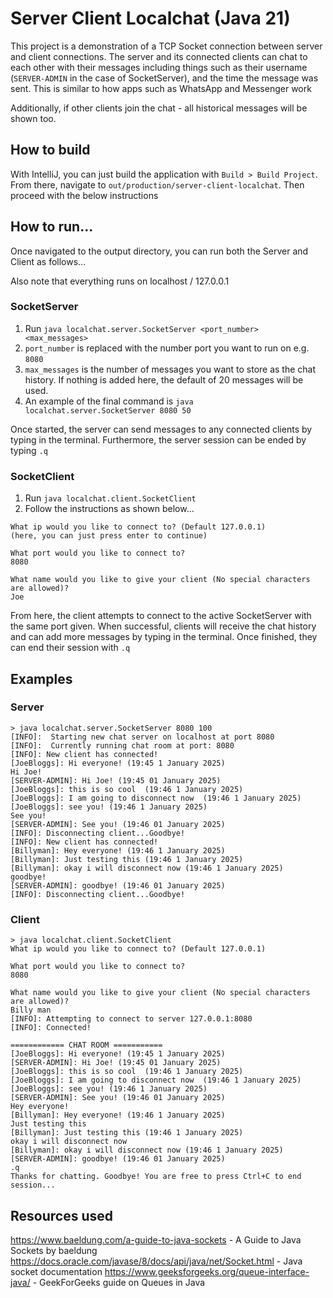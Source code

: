 # Server Client Localchat (Java 21)
This project is a demonstration of a TCP Socket connection between
server and client connections. The server and its connected clients 
can chat to each other with their messages including things such as 
their username (`SERVER-ADMIN` in the case of SocketServer), and the time
the message was sent. This is similar to how apps such as WhatsApp 
and Messenger work 

Additionally, if other clients join the chat - all historical messages
will be shown too.

## How to build
With IntelliJ, you can just build the application with `Build > Build Project`.
From there, navigate to `out/production/server-client-localchat`. Then
proceed with the below instructions

## How to run...
Once navigated to the output directory, you can run both the Server and
Client as follows...

Also note that everything runs on localhost / 127.0.0.1

### SocketServer
1. Run `java localchat.server.SocketServer <port_number> <max_messages>`
2. `port_number` is replaced with the number port you want to run on e.g. `8080`
3. `max_messages` is the number of messages you want to store as the chat history.
If nothing is added here, the default of 20 messages will be used.
4. An example of the final command is `java localchat.server.SocketServer 8080 50`

Once started, the server can send messages to any connected clients by typing in the terminal.
Furthermore, the server session can be ended by typing `.q`

### SocketClient
1. Run `java localchat.client.SocketClient`
2. Follow the instructions as shown below...

```commandline
What ip would you like to connect to? (Default 127.0.0.1)
(here, you can just press enter to continue)

What port would you like to connect to?
8080

What name would you like to give your client (No special characters are allowed)?
Joe
```
From here, the client attempts to connect to the active SocketServer with the same
port given. When successful, clients will receive the chat history and can add 
more messages by typing in the terminal. Once finished, they can end their session
with `.q`

## Examples
### Server
```commandline
> java localchat.server.SocketServer 8080 100
[INFO]:  Starting new chat server on localhost at port 8080
[INFO]:  Currently running chat room at port: 8080
[INFO]: New client has connected!
[JoeBloggs]: Hi everyone! (19:45 1 January 2025)
Hi Joe!
[SERVER-ADMIN]: Hi Joe! (19:45 01 January 2025)
[JoeBloggs]: this is so cool  (19:46 1 January 2025)
[JoeBloggs]: I am going to disconnect now  (19:46 1 January 2025)
[JoeBloggs]: see you! (19:46 1 January 2025)
See you!
[SERVER-ADMIN]: See you! (19:46 01 January 2025)
[INFO]: Disconnecting client...Goodbye!
[INFO]: New client has connected!
[Billyman]: Hey everyone! (19:46 1 January 2025)
[Billyman]: Just testing this (19:46 1 January 2025)
[Billyman]: okay i will disconnect now (19:46 1 January 2025)
goodbye!
[SERVER-ADMIN]: goodbye! (19:46 01 January 2025)
[INFO]: Disconnecting client...Goodbye!
```

### Client 
```commandline
> java localchat.client.SocketClient
What ip would you like to connect to? (Default 127.0.0.1)

What port would you like to connect to?
8080

What name would you like to give your client (No special characters are allowed)?
Billy man
[INFO]: Attempting to connect to server 127.0.0.1:8080
[INFO]: Connected!

============ CHAT ROOM ===========
[JoeBloggs]: Hi everyone! (19:45 1 January 2025)
[SERVER-ADMIN]: Hi Joe! (19:45 01 January 2025)
[JoeBloggs]: this is so cool  (19:46 1 January 2025)
[JoeBloggs]: I am going to disconnect now  (19:46 1 January 2025)
[JoeBloggs]: see you! (19:46 1 January 2025)
[SERVER-ADMIN]: See you! (19:46 01 January 2025)
Hey everyone!
[Billyman]: Hey everyone! (19:46 1 January 2025)
Just testing this
[Billyman]: Just testing this (19:46 1 January 2025)
okay i will disconnect now
[Billyman]: okay i will disconnect now (19:46 1 January 2025)
[SERVER-ADMIN]: goodbye! (19:46 01 January 2025)
.q
Thanks for chatting. Goodbye! You are free to press Ctrl+C to end session...
```

## Resources used
https://www.baeldung.com/a-guide-to-java-sockets - A Guide to Java Sockets by baeldung
https://docs.oracle.com/javase/8/docs/api/java/net/Socket.html - Java socket documentation
https://www.geeksforgeeks.org/queue-interface-java/ - GeekForGeeks guide on Queues in Java